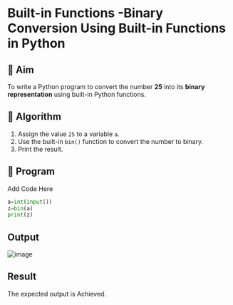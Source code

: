 # Built-in Functions -Binary Conversion Using Built-in Functions in Python

## 🎯 Aim
To write a Python program to convert the number **25** into its **binary representation** using built-in Python functions.

## 🧠 Algorithm
1. Assign the value `25` to a variable `a`.
2. Use the built-in `bin()` function to convert the number to binary.
3. Print the result.

## 🧾 Program

Add Code Here
```python
a=int(input())
z=bin(a)
print(z)
```

## Output

![image](https://github.com/user-attachments/assets/1a6c37aa-c72b-4207-bd0d-8c8677ca59cc)


## Result
The expected output is Achieved.
